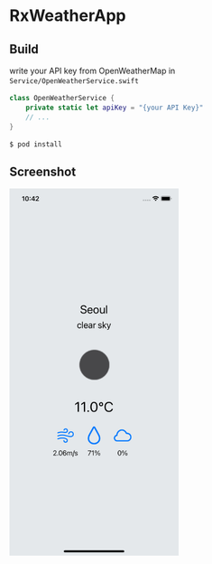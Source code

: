 # RxWeatherApp

## Build

write your API key from OpenWeatherMap in `Service/OpenWeatherService.swift`

```swift
class OpenWeatherService {
    private static let apiKey = "{your API Key}"
    // ...
}
```

```
$ pod install
```

## Screenshot

<img src="./images/run-screen.png" style="width: 300px">